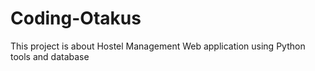 # Coding-Otakus
This project is about Hostel Management Web application using Python tools and database
